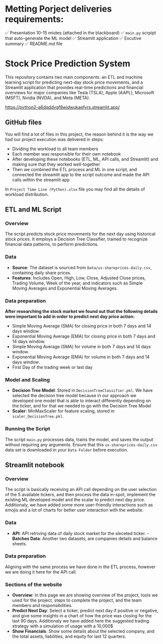 # Metting Porject deliveries requirements:
✅ Presentation 10-15 miutes (attached in the blackboard)
✅ `main.py` scrpipt that auto-generate the ML model
✅ Streamlit application
✅ Excutive summary
✅ README.md file

# Stock Price Prediction System

This repository contains two main components: an ETL and machine learning script for predicting next-day stock price movements, and a Streamlit application that provides real-time predictions and financial overviews for major companies like Tesla (TSLA), Apple (AAPL), Microsoft (MSFT), Nvidia (NVDA), and Meta (META).

https://python2-a6dqddvgf8wjdwukaefyrs.streamlit.app/

## GitHub files
You will find a lot of files in this project, the reason behind it is the way we had our project execution was delivered in steps: 
- Dividing the workload to all team members
- Each member was responsible for their own notebook
- After developing these notebooks (ETL, ML, API calls, and Streamlit) and making sure that they worked well-together
- Then we combined the ETL process and ML in one script, and connected the streamlit app to the script outcome and made the API calls within the streamlit app

In  `Project Time Line (Python).xlsx`  file you may find all the details of workload distribution. 

## ETL and ML Script

### Overview

The script predicts stock price movements for the next day using historical stock prices. It employs a Decision Tree Classifier, trained to recognize financial data patterns, to perform predictions.

### Data

- **Source**: The dataset is sourced from `Data/us-shareprices-daily.csv`, containing daily share prices.
- **Features**: Includes Open, High, Low, Close, Adjusted Close prices, Trading Volume, Week of the year, and indicators such as Simple Moving Averages and Exponential Moving Averages.

### Data preparation

**After researching the stock market we found out that the following details were important to add in order to predict next day price action:**
- Simple Moving Average (SMA) for closing price in both 7 days and 14 days window.
- Exponential Moving Average (EMA) for closing price in both 7 days and 14 days window.
- Simple Moving Average (SMA) for volume in both 7 days and 14 days window.
- Exponential Moving Average (EMA) for volume in both 7 days and 14 days window.
- First Day of the trading week or last day
  
### Model and Scaling

- **Decision Tree Model**: Stored in `DecisionTreeClassifier.pkl`.
We have selected the decision tree model because in our approach we developed one model that is able to interact differently depending on the ticker, and for that we needed to go with the Decision Tree Model
- **Scaler**: MinMaxScaler for feature scaling, stored in `scaler_DecisionTree.pkl`.

### Running the Script

The script `main.py` processes data, trains the model, and saves the output without requiring any arguments. Ensure that this `us-shareprices-daily.csv` data set is downloaded in your `Data Folder` before execution.


## Streamlit notebook

### Overview

The script is basically receiving an API call depending on the user selection of the 5 available tickers, and then process the data in-spot, implement the existing ML developed model and the scalar to predict next day price. Additionaly, we have added some more user-friendly interactions such as emojis and a lot of charts for better user interaction with the website. 

### Data

- **API**: API retriving data of daily stock market for the sleceted ticker.
-**Batches Data**: Another two datasets, are companies details and balance sheets. 
  
### Data preparation

Aligning with the same process we have done in the ETL process, however we are doing it here for the API call. 
  
### Sections of the website

- **Overview**: In this page we are showing overview of the project, tools we used for the project, steps to complete the project, and the team members and responsibilities.
- **Predict Next Day**: Select a ticker, predict next day if positive or negative, and give some insights in a chart of how the price was closing for the last 90 days. Additionaly we have added here the suggested trading strategy with a simulation of usage with a 10,000$
- **Show Financials**: Show some details about the selected company, and the total assets, liabilities, and equity for last 12 quarters. 




